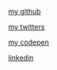 [my github](http://github.com/notthepoint)

[my twitters](http://twitter.com/notthepoint)

[my codepen](http://codepen.io/dorothy)

[linkedin](http://linkedin.com/in/dorothywingrove)

